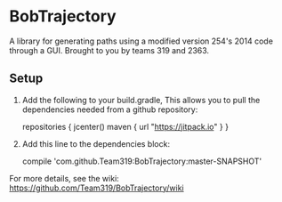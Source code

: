 # BobTrajectory

A library for generating paths using a modified version 254's 2014 code through a GUI.  Brought to you by teams 319 and 2363.

## Setup

1. Add the following to your build.gradle, This allows you to pull the dependencies needed from a github repository:

   repositories {
      jcenter()
      maven { url "https://jitpack.io" }
   }
   
2. Add this line to the dependencies block:

    compile 'com.github.Team319:BobTrajectory:master-SNAPSHOT'


For more details, see the wiki: https://github.com/Team319/BobTrajectory/wiki
